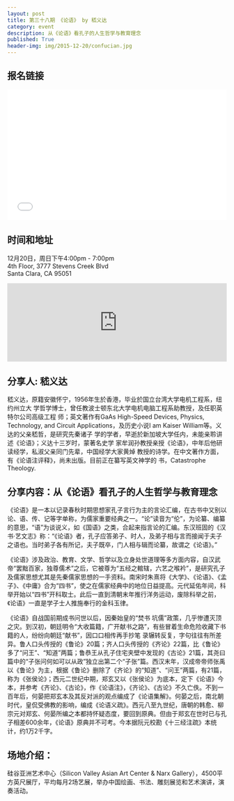 ```yaml
---
layout: post
title: 第三十八期 《论语》 by 嵇义达
category: event
description: 从《论语》看孔子的人生哲学与教育理念
published: True
header-img: img/2015-12-20/confucian.jpg
---
```


## 报名链接

<div style="width:100%; text-align:left;" ><iframe  src="//eventbrite.com/tickets-external?eid=20009981393&ref=etckt" frameborder="0" height="300" width="100%" vspace="0" hspace="0" marginheight="5" marginwidth="5" scrolling="auto" allowtransparency="true"></iframe></div>

## 时间和地址

12月20日，周日下午4:00pm - 7:00pm  
4th Floor, 3777 Stevens Creek Blvd  
Santa Clara, CA 95051

<iframe width="100%" height="180" frameborder="0" style="border:0"
src="https://www.google.com/maps/embed/v1/place?q=3777%20Stevens%20Creek%20Blvd%20Santa%20Clara%2C%20CA%2095054&key=AIzaSyBU8Fpde0IWAvSPYuvrpcjOHm_8scuCusk" allowfullscreen></iframe>

## 分享人: 嵇义达
嵇义达，原籍安徽怀宁，1956年生於香港，毕业於国立台湾大学电机工程系，纽约州立大
学哲学博士，曾任教波士顿东北大学电机电脑工程系助教授，及任职英特尔公司高级工程
师；英文著作有GaAs High-Speed Devices, Physics, Technology, and Circuit
Applications，及历史小说I am Kaiser William等。义达的父亲嵇哲，是研究先秦诸子
学的学者，早逝於新加坡大学任内，未能亲聆讲述《论语》；义达十三岁时，蒙著名史学
家牟润孙教授亲授《论语》，中年后他研读经学，私淑父亲同门先辈，中国经学大家黄焯
教授的诗学。在中文著作方面，有《论语注评释》，尚未出版。目前正在纂写英文神学的
书，Catastrophe Theology.

## 分享内容：从《论语》看孔子的人生哲学与教育理念

《论语》是一本以记录春秋时期思想家孔子言行为主的言论汇编，在古书中又别以论、语、传、记等字单称，为儒家重要经典之一。“论”读音为“伦”，为论纂、编纂的意思，“语”为谈说义，如《国语》之类，合起来指言论的汇编。东汉班固的《汉书·艺文志》称：“《论语》者，孔子应答弟子、时人，及弟子相与言而接闻于夫子之语也。当时弟子各有所记，夫子既卒，门人相与辑而论纂，故谓之《论语》。”

《论语》涉及政治、教育、文学、哲学以及立身处世道理等多方面内容，自汉武帝“罢黜百家，独尊儒术”之后，它被尊为“五经之輨辖，六艺之喉衿”，是研究孔子及儒家思想尤其是先秦儒家思想的一手资料。南宋时朱熹将《大学》、《论语》、《孟子》、《中庸》合为“四书”，使之在儒家经典中的地位日益提高。元代延佑年间，科举开始以“四书”开科取士。此后一直到清朝末年推行洋务运动，废除科举之前，《论语》一直是学子士人推施奉行的金科玉律。

《论语》自战国前期成书问世以后，因秦始皇的“焚书 坑儒”政策，几乎惨遭灭顶之灾。到汉初，朝廷明令“大收篇籍，广开献书之路”，有些冒着生命危险收藏下书籍的人，纷纷向朝廷“献书”，因口口相传再手抄笔 录辗转反复，字句往往有所差异。鲁人口头传授的《鲁论》20篇；齐人口头传授的《齐论》22篇，比《鲁论》多了“问王”、“知道”两篇；鲁恭王从孔子住宅夹壁中发现的《古论》21篇，其尧曰篇中的“子张问何如可以从政”独立出第二个“子张”篇。西汉末年，汉成帝帝师张禹以《鲁论》为主，根据《鲁论》删除了《齐论》的“知道”、“问王”两篇，有21篇，称为《张侯论》；西元二世纪中期，郑玄又以《张侯论》为底本，定下《论语》今本，并参考《齐论》、《古论》，作《论语注》，《齐论》、《古论》不久亡佚。不到一百年后，何晏把郑玄本及其反对派的观点编成了《论语集解》。何晏之后，南北朝时代，皇侃受佛教的影响，编成《论语义疏》。西元八至九世纪，唐朝的韩愈、柳宗元对郑玄、何晏所编之本都持怀疑态度，要回到原典。但由于郑玄在世时已与孔子相差600余年，《论语》原典并不可考。今本据阮元校勘《十三经注疏》本统计，约1万2千字。

## 场地介绍：

硅谷亚洲艺术中心（Silicon Valley Asian Art Center & Narx Gallery），4500平方英尺展厅，平均每月2场艺展，举办中国绘画、书法、雕刻展览和艺术演讲，演奏活动。


